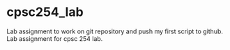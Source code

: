 # cpsc254_lab
Lab assignment to work on git repository and push my first script to github.
Lab assignment for cpsc 254 lab.
